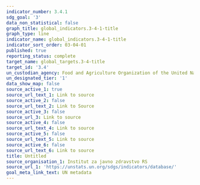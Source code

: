 ```yaml
---
indicator_number: 3.4.1
sdg_goal: '3'
data_non_statistical: false
graph_title: global_indicators.3-4-1-title
graph_type: line
indicator_name: global_indicators.3-4-1-title
indicator_sort_order: 03-04-01
published: true
reporting_status: complete
target_name: global_targets.3-4-title
target_id: '3.4'
un_custodian_agency: Food and Agriculture Organization of the United Nations (FAO)
un_designated_tier: '1'
data_show_map: false
source_active_1: true
source_url_text_1: Link to source
source_active_2: false
source_url_text_2: Link to Source
source_active_3: false
source_url_3: Link to source
source_active_4: false
source_url_text_4: Link to source
source_active_5: false
source_url_text_5: Link to source
source_active_6: false
source_url_text_6: Link to source
title: Untitled
source_organisation_1: Institut za javno zdravstvo RS
source_url_1: 'https://unstats.un.org/sdgs/indicators/database/'
goal_meta_link_text: UN metadata
---
```

